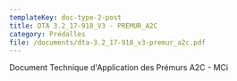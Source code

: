 ```yaml
---
templateKey: doc-type-2-post
title: DTA 3.2_17-918_V3 - PREMUR_A2C
category: Prédalles
file: /documents/dta-3.2_17-918_v3-premur_a2c.pdf
---
```

Document Technique d'Application des Prémurs A2C - MCi